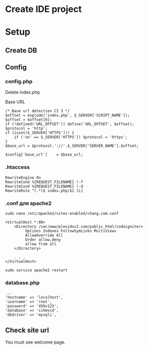 # Create IDE project

# Setup
## Create DB
## Config
### config.php
 Delete index.php 
 
 Base URL
 ````
 /* Base url detection CI 3 */
 $offset = explode('index.php', $_SERVER['SCRIPT_NAME']);
 $offset = $offset[0];
 if (!defined('URL_OFFSET')) define('URL_OFFSET', $offset);
 $protocol = 'http';
 if (isset($_SERVER['HTTPS'])) {
     if ('on' == $_SERVER['HTTPS']) $protocol = 'https';
 }
 $base_url = $protocol.'://'.$_SERVER['SERVER_NAME'].$offset;
 
 $config['base_url']	= $base_url;
 ````

### .htaccess
````
RewriteEngine On
RewriteCond %{REQUEST_FILENAME} !-f
RewriteCond %{REQUEST_FILENAME} !-d
RewriteRule ^(.*)$ index.php/$1 [L]
````
### .conf для apache2
````
sudo nano /etc/apache2/sites-enabled/chang.com.conf

<VirtualHost *:80>
    <Directory /var/www/plexidoc2.com/public_html/codeigniter>
         Options Indexes FollowSymLinks MultiViews
         AllowOverride All
         Order allow,deny
         allow from all
    </Directory>

    . . .
</VirtualHost>

sudo service apache2 restart
````

### database.php 
````
...
'hostname' => 'localhost',
'username' => 'root',
'password' => '456v123',
'database' => 'cihmvcd',
'dbdriver' => 'mysqli',
````
## Check site url
You must see welcome page.




